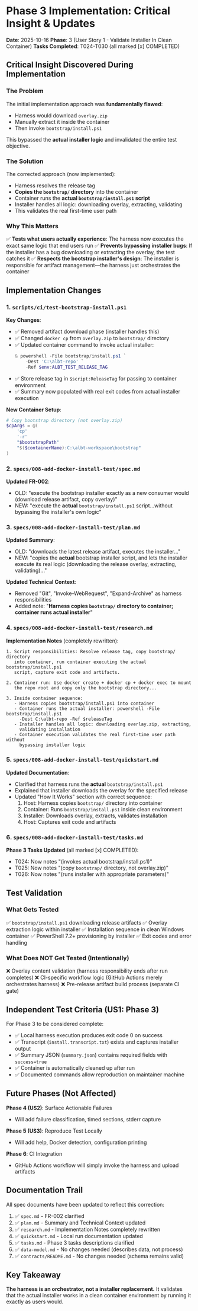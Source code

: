 # Phase 3 Implementation: Critical Insight & Updates

**Date**: 2025-10-16
**Phase**: 3 (User Story 1 - Validate Installer In Clean Container)
**Tasks Completed**: T024-T030 (all marked [x] COMPLETED)

## Critical Insight Discovered During Implementation

### The Problem
The initial implementation approach was **fundamentally flawed**:
- Harness would download `overlay.zip`
- Manually extract it inside the container
- Then invoke `bootstrap/install.ps1`

This bypassed the **actual installer logic** and invalidated the entire test objective.

### The Solution
The corrected approach (now implemented):
- Harness resolves the release tag
- **Copies the `bootstrap/` directory** into the container
- Container runs the **actual `bootstrap/install.ps1` script**
- Installer handles all logic: downloading overlay, extracting, validating
- This validates the real first-time user path

### Why This Matters
✅ **Tests what users actually experience**: The harness now executes the exact same logic that end users run
✅ **Prevents bypassing installer bugs**: If the installer has a bug downloading or extracting the overlay, the test catches it
✅ **Respects the bootstrap installer's design**: The installer is responsible for artifact management—the harness just orchestrates the container

## Implementation Changes

### 1. `scripts/ci/test-bootstrap-install.ps1`

**Key Changes**:
- ✅ Removed artifact download phase (installer handles this)
- ✅ Changed `docker cp` from `overlay.zip` to `bootstrap/` directory
- ✅ Updated container command to invoke actual installer:
  ```powershell
  & powershell -File bootstrap/install.ps1 `
      -Dest 'C:\albt-repo' `
      -Ref $env:ALBT_TEST_RELEASE_TAG
  ```
- ✅ Store release tag in `$script:ReleaseTag` for passing to container environment
- ✅ Summary now populated with real exit codes from actual installer execution

**New Container Setup**:
```powershell
# Copy bootstrap directory (not overlay.zip)
$cpArgs = @(
    'cp'
    '-r'
    "$bootstrapPath"
    "$($containerName):C:\albt-workspace\bootstrap"
)
```

### 2. `specs/008-add-docker-install-test/spec.md`

**Updated FR-002**:
- OLD: "execute the bootstrap installer exactly as a new consumer would (download release artifact, copy overlay)"
- NEW: "execute the **actual** `bootstrap/install.ps1` script...without bypassing the installer's own logic"

### 3. `specs/008-add-docker-install-test/plan.md`

**Updated Summary**:
- OLD: "downloads the latest release artifact, executes the installer..."
- NEW: "copies the **actual** bootstrap installer script, and lets the installer execute its real logic (downloading the release overlay, extracting, validating)..."

**Updated Technical Context**:
- Removed "Git", "Invoke-WebRequest", "Expand-Archive" as harness responsibilities
- Added note: "**Harness copies `bootstrap/` directory to container; container runs actual installer**"

### 4. `specs/008-add-docker-install-test/research.md`

**Implementation Notes** (completely rewritten):
```
1. Script responsibilities: Resolve release tag, copy bootstrap/ directory
   into container, run container executing the actual bootstrap/install.ps1
   script, capture exit code and artifacts.

2. Container run: Use docker create + docker cp + docker exec to mount
   the repo root and copy only the bootstrap directory...

3. Inside container sequence:
   - Harness copies bootstrap/install.ps1 into container
   - Container runs the actual installer: powershell -File bootstrap/install.ps1
     -Dest C:\albt-repo -Ref $releaseTag
   - Installer handles all logic: downloading overlay.zip, extracting,
     validating installation
   - Container execution validates the real first-time user path without
     bypassing installer logic
```

### 5. `specs/008-add-docker-install-test/quickstart.md`

**Updated Documentation**:
- Clarified that harness runs the **actual** `bootstrap/install.ps1`
- Explained that installer downloads the overlay for the specified release
- Updated "How It Works" section with correct sequence:
  1. Host: Harness copies `bootstrap/` directory into container
  2. Container: Runs `bootstrap/install.ps1` inside clean environment
  3. Installer: Downloads overlay, extracts, validates installation
  4. Host: Captures exit code and artifacts

### 6. `specs/008-add-docker-install-test/tasks.md`

**Phase 3 Tasks Updated** (all marked [x] COMPLETED):
- T024: Now notes "(invokes actual bootstrap/install.ps1)"
- T025: Now notes "(copy `bootstrap/` directory, not overlay.zip)"
- T026: Now notes "(runs installer with appropriate parameters)"

## Test Validation

### What Gets Tested
✅ `bootstrap/install.ps1` downloading release artifacts
✅ Overlay extraction logic within installer
✅ Installation sequence in clean Windows container
✅ PowerShell 7.2+ provisioning by installer
✅ Exit codes and error handling

### What Does NOT Get Tested (Intentionally)
❌ Overlay content validation (harness responsibility ends after run completes)
❌ CI-specific workflow logic (GitHub Actions merely orchestrates harness)
❌ Pre-release artifact build process (separate CI gate)

## Independent Test Criteria (US1: Phase 3)

For Phase 3 to be considered complete:
- ✅ Local harness execution produces exit code 0 on success
- ✅ Transcript (`install.transcript.txt`) exists and captures installer output
- ✅ Summary JSON (`summary.json`) contains required fields with `success=true`
- ✅ Container is automatically cleaned up after run
- ✅ Documented commands allow reproduction on maintainer machine

## Future Phases (Not Affected)

**Phase 4 (US2)**: Surface Actionable Failures
- Will add failure classification, timed sections, stderr capture

**Phase 5 (US3)**: Reproduce Test Locally
- Will add help, Docker detection, configuration printing

**Phase 6**: CI Integration
- GitHub Actions workflow will simply invoke the harness and upload artifacts

## Documentation Trail

All spec documents have been updated to reflect this correction:
1. ✅ `spec.md` - FR-002 clarified
2. ✅ `plan.md` - Summary and Technical Context updated
3. ✅ `research.md` - Implementation Notes completely rewritten
4. ✅ `quickstart.md` - Local run documentation updated
5. ✅ `tasks.md` - Phase 3 tasks descriptions clarified
6. ✅ `data-model.md` - No changes needed (describes data, not process)
7. ✅ `contracts/README.md` - No changes needed (schema remains valid)

## Key Takeaway

**The harness is an orchestrator, not a installer replacement.** It validates that the actual installer works in a clean container environment by running it exactly as users would.
